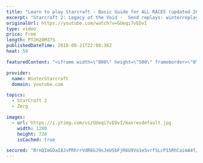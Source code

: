 ```yaml
---
title: "Learn to play Starcraft - Basic Guide for ALL RACES (updated 2017) #2"
excerpt: "Starcraft 2: Legacy of the Void -  Send replays: winterreplays@gmail.com ( -- Watch live at https://www.twitch.tv/wintergaming"
originalUrl: https://youtube.com/watch?v=GUeqi7vEDvI
type: video
price: Free
length: PT2H28M37S
publishedDateTime: 2018-09-21T22:08:36Z
heat: 50

featuredContent: "<iframe width=\"800\" height=\"500\" frameborder=\"0\" src=\"https://www.youtube.com/embed/GUeqi7vEDvI\" allow=\"accelerometer; autoplay; encrypted-media; gyroscope; picture-in-picture\" allowfullscreen></iframe>"

provider:
  name: WinterStarcraft
  domain: youtube.com

topics:
  - StarCraft 2
  - Zerg

images:
  - url: https://i.ytimg.com/vi/GUeqi7vEDvI/maxresdefault.jpg
    width: 1280
    height: 720
    isCached: true

secured: "RrnQImGOaI8JvPRhrrVdR6GJ9sJeUSbFjR6U9Vo1eSvrfSLcP15RhCaimA4f/KnXiL0HxznlNFXGoAx8/CTZohuw76DuGd1z8DveQngS+UwhOhSYX8/Ifv1YT9s+ma6YYKLdC1x2r9srymi77qDyLRuHTMcdd4CzKGZGfQbAiM+v1vOFs5wWBdxPQqP0pVF2XhFIB1b3zbkJtBeYEbdsjVcduiVXEUJVywxFDlN2KP7A9zbqQ37wZGOHtXbkqbPV2PMhFS5gMo1JvVxsHMuOgrso44Y3U49PF2sMjmiQ1YKpWzv2t8kA8SPATD1wZ0upN4MBr5Rzkc3xCBMqba2IF8ip8CS2miy3drS3LWMPNnENO9B/lR3hMigjHrPRzoaXKqA6pa/jT9FJnKtxujtmed0fv9NX9KVZ2TDF7N11uy8=;ckzwdYL4ZeAUoIeQVuaZsA=="
---
```



